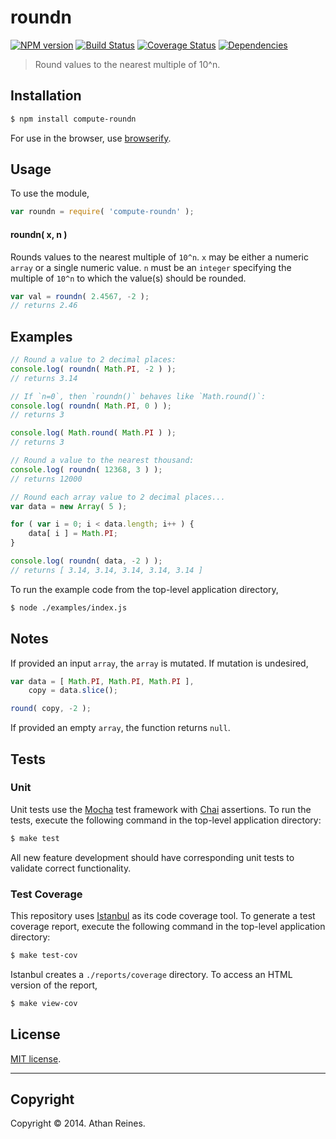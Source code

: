 roundn
===
[![NPM version][npm-image]][npm-url] [![Build Status][travis-image]][travis-url] [![Coverage Status][coveralls-image]][coveralls-url] [![Dependencies][dependencies-image]][dependencies-url]

> Round values to the nearest multiple of 10^n.


## Installation

``` bash
$ npm install compute-roundn
```

For use in the browser, use [browserify](https://github.com/substack/node-browserify).


## Usage

To use the module,

``` javascript
var roundn = require( 'compute-roundn' );
```

#### roundn( x, n )

Rounds values to the nearest multiple of `10^n`. `x` may be either a numeric `array` or a single numeric value. `n` must be an `integer` specifying the multiple of `10^n` to which the value(s) should be rounded.

``` javascript
var val = roundn( 2.4567, -2 );
// returns 2.46
```


## Examples

``` javascript
// Round a value to 2 decimal places:
console.log( roundn( Math.PI, -2 ) );
// returns 3.14

// If `n=0`, then `roundn()` behaves like `Math.round()`:
console.log( roundn( Math.PI, 0 ) );
// returns 3

console.log( Math.round( Math.PI ) );
// returns 3

// Round a value to the nearest thousand:
console.log( roundn( 12368, 3 ) );
// returns 12000

// Round each array value to 2 decimal places...
var data = new Array( 5 );

for ( var i = 0; i < data.length; i++ ) {
	data[ i ] = Math.PI;
}

console.log( roundn( data, -2 ) );
// returns [ 3.14, 3.14, 3.14, 3.14, 3.14 ]
```

To run the example code from the top-level application directory,

``` bash
$ node ./examples/index.js
```


## Notes

If provided an input `array`, the `array` is mutated. If mutation is undesired,

``` javascript
var data = [ Math.PI, Math.PI, Math.PI ],
	copy = data.slice();

round( copy, -2 );
```

If provided an empty `array`, the function returns `null`.


## Tests

### Unit

Unit tests use the [Mocha](http://visionmedia.github.io/mocha) test framework with [Chai](http://chaijs.com) assertions. To run the tests, execute the following command in the top-level application directory:

``` bash
$ make test
```

All new feature development should have corresponding unit tests to validate correct functionality.


### Test Coverage

This repository uses [Istanbul](https://github.com/gotwarlost/istanbul) as its code coverage tool. To generate a test coverage report, execute the following command in the top-level application directory:

``` bash
$ make test-cov
```

Istanbul creates a `./reports/coverage` directory. To access an HTML version of the report,

``` bash
$ make view-cov
```


## License

[MIT license](http://opensource.org/licenses/MIT). 


---
## Copyright

Copyright &copy; 2014. Athan Reines.


[npm-image]: http://img.shields.io/npm/v/compute-roundn.svg
[npm-url]: https://npmjs.org/package/compute-roundn

[travis-image]: http://img.shields.io/travis/compute-io/roundn/master.svg
[travis-url]: https://travis-ci.org/compute-io/roundn

[coveralls-image]: https://img.shields.io/coveralls/compute-io/roundn/master.svg
[coveralls-url]: https://coveralls.io/r/compute-io/roundn?branch=master

[dependencies-image]: http://img.shields.io/david/compute-io/roundn.svg
[dependencies-url]: https://david-dm.org/compute-io/roundn

[dev-dependencies-image]: http://img.shields.io/david/dev/compute-io/roundn.svg
[dev-dependencies-url]: https://david-dm.org/dev/compute-io/roundn

[github-issues-image]: http://img.shields.io/github/issues/compute-io/roundn.svg
[github-issues-url]: https://github.com/compute-io/roundn/issues
